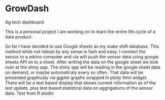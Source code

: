 # GrowDash
Ag tech dashboard

This is a personal project I am working on to learn the entire life cycle of a data product. 

So far I have decided to use Google sheets as my make shift database. This method while not robust by any sense is fash and easy. I connect the sensor to a adrino computer and via wifi push the sensor data using google sheets API on to a sheet. After writing the data on the google sheet we look over at the shiny app. The shiny app will be reading in the google sheet data on demand, or maybe automaticaly every so often. That data will be presented graphicaly via ggplot graphs wrapped in plotly html widget. There will be a text based display that shows current information as of the last update. plus text based statistical data on aggrigations of the sensor data. Test from R studio 
